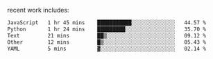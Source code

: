 
<!--<img width="1415" height="100" alt="blu" src="https://github.com/rdsilva01/rdsilva01/assets/101207588/deb060e5-d035-4f09-b511-e3f50605b207">-->

<!-- \> Enthusiastic about developing and building solutions <br>
\> Computer Science and Engineering @ UBI -->

<!-- <a href="https://www.rodrigosilva.live/">personal website</a> 🏁 -->

<!-- ![](https://komarev.com/ghpvc/?username=rdsilva01) -->

recent work includes:
<!--START_SECTION:waka-->

```txt
JavaScript   1 hr 45 mins    ███████████░░░░░░░░░░░░░░   44.57 %
Python       1 hr 24 mins    █████████░░░░░░░░░░░░░░░░   35.70 %
Text         21 mins         ██▒░░░░░░░░░░░░░░░░░░░░░░   09.12 %
Other        12 mins         █▒░░░░░░░░░░░░░░░░░░░░░░░   05.43 %
YAML         5 mins          ▓░░░░░░░░░░░░░░░░░░░░░░░░   02.14 %
```

<!--END_SECTION:waka-->

